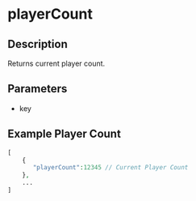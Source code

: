 # playerCount

## Description
Returns current player count.
 
## Parameters
- key

## Example Player Count
 ```php
 [
     {
        "playerCount":12345 // Current Player Count
     },
     ...
 ]
```
